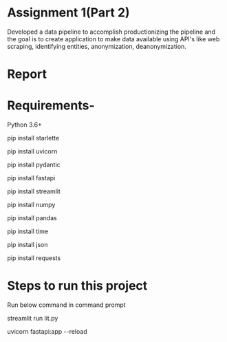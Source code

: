 
# Assignment 1(Part 2)
Developed a data pipeline to accomplish  productionizing the pipeline and the goal is to create application to make data available using API's like web scraping, identifying entities, anonymization, deanonymization.
# Report


# Requirements-
Python 3.6+

pip install starlette

pip install uvicorn

pip install pydantic

pip install fastapi

pip install streamlit

pip install numpy

pip install pandas

pip install time

pip install json

pip install requests


# Steps to run this project
Run below command in command prompt

streamlit run lit.py

uvicorn fastapi:app --reload

